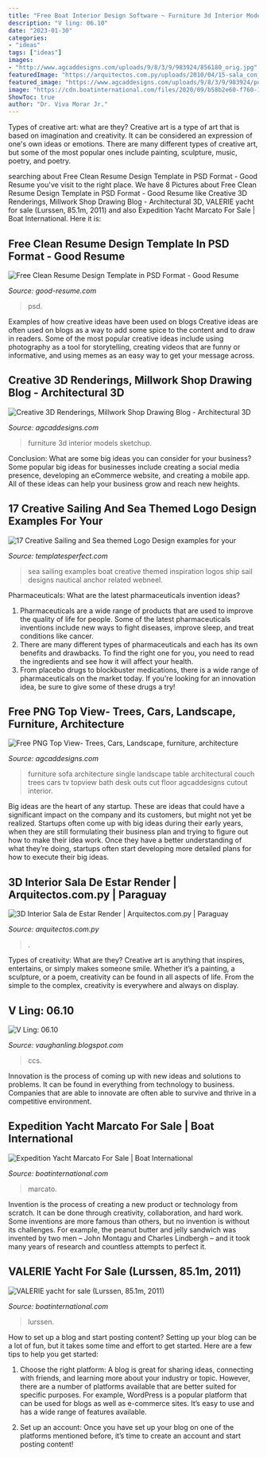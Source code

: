 ```yaml
---
title: "Free Boat Interior Design Software ~ Furniture 3d Interior Models Sketchup"
description: "V ling: 06.10"
date: "2023-01-30"
categories:
- "ideas"
tags: ["ideas"]
images:
- "http://www.agcaddesigns.com/uploads/9/8/3/9/983924/856180_orig.jpg"
featuredImage: "https://arquitectos.com.py/uploads/2010/04/15-sala_con_logo_03.jpg"
featured_image: "https://www.agcaddesigns.com/uploads/9/8/3/9/983924/published/singlesofa-architecture-cutout-topview-freepng-01.png?1512883780"
image: "https://cdn.boatinternational.com/files/2020/09/b58b2e60-f760-11ea-bab9-37a2c2bfb465-VALERIE-yacht-for-sale-for-charter-vbs-16.jpg"
ShowToc: true
author: "Dr. Viva Morar Jr."
---
```



Types of creative art: what are they?
Creative art is a type of art that is based on imagination and creativity. It can be considered an expression of one's own ideas or emotions. There are many different types of creative art, but some of the most popular ones include painting, sculpture, music, poetry, and poetry.

	

		
searching about Free Clean Resume Design Template in PSD Format - Good Resume you've visit to the right place. We have 8 Pictures about Free Clean Resume Design Template in PSD Format - Good Resume like Creative 3D Renderings, Millwork Shop Drawing Blog - Architectural 3D, VALERIE yacht for sale (Lurssen, 85.1m, 2011) and also Expedition Yacht Marcato For Sale | Boat International. Here it is:
		
    
## Free Clean Resume Design Template In PSD Format - Good Resume

<img loading=lazy src="https://good-resume.com/wp-content/uploads/2017/01/Free-Clean-Resume-Design-Template-in-PSD-Format-3-768x631.jpg" onerror="this.onerror=null;this.src='https://tse1.mm.bing.net/th?id=OIP.ihB4LQwPDEc455-CzxBH_wHaGF&amp;pid=15.1';" alt="Free Clean Resume Design Template in PSD Format - Good Resume">

_Source: good-resume.com_

>psd. 

	

Examples of how creative ideas have been used on blogs
Creative ideas are often used on blogs as a way to add some spice to the content and to draw in readers. Some of the most popular creative ideas include using photography as a tool for storytelling, creating videos that are funny or informative, and using memes as an easy way to get your message across.

    
## Creative 3D Renderings, Millwork Shop Drawing Blog - Architectural 3D

<img loading=lazy src="http://www.agcaddesigns.com/uploads/9/8/3/9/983924/856180_orig.jpg" onerror="this.onerror=null;this.src='https://tse4.mm.bing.net/th?id=OIP.NzJWFfR73Ihp6iP7q6QlEwHaFT&amp;pid=15.1';" alt="Creative 3D Renderings, Millwork Shop Drawing Blog - Architectural 3D">

_Source: agcaddesigns.com_

>furniture 3d interior models sketchup. 

	

Conclusion: What are some big ideas you can consider for your business?
Some popular big ideas for businesses include creating a social media presence, developing an eCommerce website, and creating a mobile app. All of these ideas can help your business grow and reach new heights.

    
## 17 Creative Sailing And Sea Themed Logo Design Examples For Your

<img loading=lazy src="http://www.templatesperfect.com/wp-content/uploads/2013/08/boat-sail-logo-10.gif" onerror="this.onerror=null;this.src='https://tse2.mm.bing.net/th?id=OIP.5roNylhaEuey20ldsznXKQHaC6&amp;pid=15.1';" alt="17 Creative Sailing and Sea themed Logo Design examples for your">

_Source: templatesperfect.com_

>sea sailing examples boat creative themed inspiration logos ship sail designs nautical anchor related webneel. 

	

Pharmaceuticals: What are the latest pharmaceuticals invention ideas?
1. Pharmaceuticals are a wide range of products that are used to improve the quality of life for people. Some of the latest pharmaceuticals inventions include new ways to fight diseases, improve sleep, and treat conditions like cancer.
2. There are many different types of pharmaceuticals and each has its own benefits and drawbacks. To find the right one for you, you need to read the ingredients and see how it will affect your health.
3. From placebo drugs to blockbuster medications, there is a wide range of pharmaceuticals on the market today. If you're looking for an innovation idea, be sure to give some of these drugs a try!

    
## Free PNG Top View- Trees, Cars, Landscape, Furniture, Architecture

<img loading=lazy src="https://www.agcaddesigns.com/uploads/9/8/3/9/983924/published/singlesofa-architecture-cutout-topview-freepng-01.png?1512883780" onerror="this.onerror=null;this.src='https://tse3.mm.bing.net/th?id=OIP.Ag47dzXGhFmKBJ76RKy7eAAAAA&amp;pid=15.1';" alt="Free PNG Top View- Trees, Cars, Landscape, furniture, architecture">

_Source: agcaddesigns.com_

>furniture sofa architecture single landscape table architectural couch trees cars tv topview bath desk outs cut floor agcaddesigns cutout interior. 

	

Big ideas are the heart of any startup. These are ideas that could have a significant impact on the company and its customers, but might not yet be realized. Startups often come up with big ideas during their early years, when they are still formulating their business plan and trying to figure out how to make their idea work. Once they have a better understanding of what they’re doing, startups often start developing more detailed plans for how to execute their big ideas.

    
## 3D Interior Sala De Estar Render | Arquitectos.com.py | Paraguay

<img loading=lazy src="https://arquitectos.com.py/uploads/2010/04/15-sala_con_logo_03.jpg" onerror="this.onerror=null;this.src='https://tse2.mm.bing.net/th?id=OIP.b9adWazD7RmwA25rZeBb6AHaFj&amp;pid=15.1';" alt="3D Interior Sala de Estar Render | Arquitectos.com.py | Paraguay">

_Source: arquitectos.com.py_

>. 

	

Types of creativity: What are they?
Creative art is anything that inspires, entertains, or simply makes someone smile. Whether it’s a painting, a sculpture, or a poem, creativity can be found in all aspects of life. From the simple to the complex, creativity is everywhere and always on display.

    
## V Ling: 06.10

<img loading=lazy src="http://1.bp.blogspot.com/_annTPGBcsB4/TB79h0lpYEI/AAAAAAAADtU/__AQk0mLx9Q/s400/IMGP3364.JPG" onerror="this.onerror=null;this.src='https://tse1.mm.bing.net/th?id=OIP.oemxM436bpz39-qRsVrz0AAAAA&amp;pid=15.1';" alt="V Ling: 06.10">

_Source: vaughanling.blogspot.com_

>ccs. 

	

Innovation is the process of coming up with new ideas and solutions to problems. It can be found in everything from technology to business. Companies that are able to innovate are often able to survive and thrive in a competitive environment.

    
## Expedition Yacht Marcato For Sale | Boat International

<img loading=lazy src="https://cdn.boatinternational.com/convert/bi_prd/bi/library_images/YS22FnBSTUG2ks9JZ3Cp_marcato-super-yacht-hero.jpg/r[width]=1920/YS22FnBSTUG2ks9JZ3Cp_marcato-super-yacht-hero.jpg" onerror="this.onerror=null;this.src='https://tse4.mm.bing.net/th?id=OIP.dlagXQW_Jw1WK7ckj7tFJgHaEK&amp;pid=15.1';" alt="Expedition Yacht Marcato For Sale | Boat International">

_Source: boatinternational.com_

>marcato. 

	

Invention is the process of creating a new product or technology from scratch. It can be done through creativity, collaboration, and hard work. Some inventions are more famous than others, but no invention is without its challenges. For example, the peanut butter and jelly sandwich was invented by two men – John Montagu and Charles Lindbergh – and it took many years of research and countless attempts to perfect it.

    
## VALERIE Yacht For Sale (Lurssen, 85.1m, 2011)

<img loading=lazy src="https://cdn.boatinternational.com/files/2020/09/b58b2e60-f760-11ea-bab9-37a2c2bfb465-VALERIE-yacht-for-sale-for-charter-vbs-16.jpg" onerror="this.onerror=null;this.src='https://tse3.mm.bing.net/th?id=OIP.xH26vK3Tvr8rvqnWoGEutwHaE8&amp;pid=15.1';" alt="VALERIE yacht for sale (Lurssen, 85.1m, 2011)">

_Source: boatinternational.com_

>lurssen. 

	

How to set up a blog and start posting content?
Setting up your blog can be a lot of fun, but it takes some time and effort to get started. Here are a few tips to help you get started:
1. Choose the right platform: A blog is great for sharing ideas, connecting with friends, and learning more about your industry or topic. However, there are a number of platforms available that are better suited for specific purposes. For example, WordPress is a popular platform that can be used for blogs as well as e-commerce sites. It’s easy to use and has a wide range of features available.

2. Set up an account: Once you have set up your blog on one of the platforms mentioned before, it’s time to create an account and start posting content!

